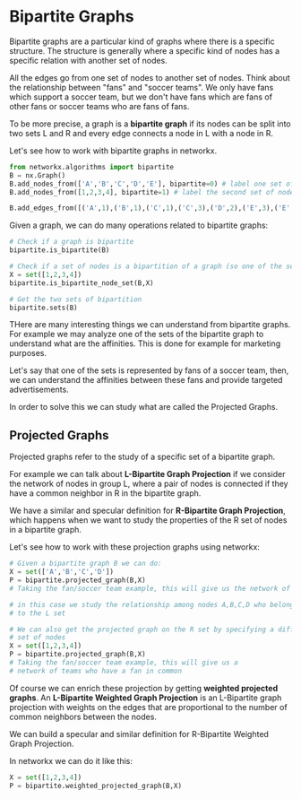 # Bipartite Graphs

Bipartite graphs are a particular kind of graphs
where there is a specific structure.
The structure is generally where a specific kind
of nodes has a specific relation with another set of nodes.

All the edges go from one set of nodes to another set of nodes.
Think about the relationship between "fans" and "soccer teams".
We only have fans which support a soccer team, but we don't have
fans which are fans of other fans or soccer teams who are fans of
fans.

To be more precise, a graph is a **bipartite graph** if its
nodes can be split into two sets L and R and every edge connects
a node in L with a node in R.

Let's see how to work with bipartite graphs in networkx.
```python
from networkx.algorithms import bipartite
B = nx.Graph()
B.add_nodes_from(['A','B','C','D','E'], bipartite=0) # label one set of nodes "0"
B.add_nodes_from([1,2,3,4], bipartite=1) # label the second set of nodes "1"

B.add_edges_from([('A',1),('B',1),('C',1),('C',3),('D',2),('E',3),('E',4)])
```

Given a graph, we can do many operations related to bipartite graphs:
```python
# Check if a graph is bipartite
bipartite.is_bipartite(B)

# Check if a set of nodes is a bipartition of a graph (so one of the set in a bipartite graph)
X = set([1,2,3,4])
bipartite.is_bipartite_node_set(B,X)

# Get the two sets of bipartition
bipartite.sets(B)
```

THere are many interesting things we can understand from bipartite
graphs.
For example we may analyze one of the sets of the bipartite graph
to understand what are the affinities. This is done for example
for marketing purposes.

Let's say that one of the sets is represented by fans of a soccer team,
then, we can understand the affinities between these fans and provide
targeted advertisements.

In order to solve this we can study what are called the Projected Graphs.

## Projected Graphs

Projected graphs refer to the study of a specific set of a bipartite graph.

For example we can talk about **L-Bipartite Graph Projection** if we
consider the network of nodes in group L, where a pair
of nodes is connected if they have a common neighbor in R in the bipartite
graph.

We have a similar and specular definition for **R-Bipartite Graph Projection**,
which happens when we want to study the properties of the R set of nodes in
a bipartite graph.

Let's see how to work with these projection graphs using networkx:
```python
# Given a bipartite graph B we can do:
X = set(['A','B','C','D'])
P = bipartite.projected_graph(B,X)
# Taking the fan/soccer team example, this will give us the network of fans who have a team in common

# in this case we study the relationship among nodes A,B,C,D who belong
# to the L set

# We can also get the projected graph on the R set by specifying a different
# set of nodes
X = set([1,2,3,4])
P = bipartite.projected_graph(B,X)
# Taking the fan/soccer team example, this will give us a 
# network of teams who have a fan in common
```

Of course we can enrich these projection by getting **weighted projected graphs**.
An **L-Bipartite Weighted Graph Projection** is an L-Bipartite graph
projection with weights on the edges that are proportional to the number of
common neighbors between the nodes.

We can build a specular and similar definition for R-Bipartite Weighted Graph Projection.

In networkx we can do it like this:
```python
X = set([1,2,3,4])
P = bipartite.weighted_projected_graph(B,X)
```
